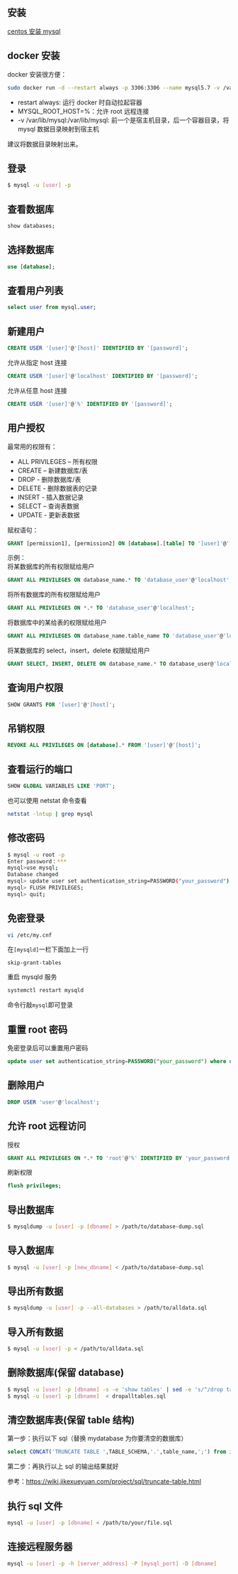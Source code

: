 [//title]: (mysql-cookbook)
[//englishtitle]: (mysql-cookbook)
[//category]: (mysql,tutorial,cookbook)
[//tags]: (mysql)
[//createtime]: (20190923)
[//updatetime]: (20201224)

## 安装

[centos 安装 mysql](https://liushiming.cn/article/how-to-install-mysql-57-on-linux-centos7/)

## docker 安装

docker 安装很方便：

```bash
sudo docker run -d --restart always -p 3306:3306 --name mysql5.7 -v /var/lib/mysql:/var/lib/mysql -e MYSQL_ROOT_HOST=% -e MYSQL_ROOT_PASSWORD=root mysql:5.7
```

- restart always: 运行 docker 时自动拉起容器
- MYSQL_ROOT_HOST=%：允许 root 远程连接
- -v /var/lib/mysql:/var/lib/mysql: 前一个是宿主机目录，后一个容器目录，将 mysql 数据目录映射到宿主机

建议将数据目录映射出来。

## 登录

```bash
$ mysql -u [user] -p
```

## 查看数据库

```sql
show databases;
```

## 选择数据库

```sql
use [database];
```

## 查看用户列表

```sql
select user from mysql.user;
```

## 新建用户

```sql
CREATE USER '[user]'@'[host]' IDENTIFIED BY '[password]';
```

允许从指定 host 连接

```sql
CREATE USER '[user]'@'localhost' IDENTIFIED BY '[password]';
```

允许从任意 host 连接

```sql
CREATE USER '[user]'@'%' IDENTIFIED BY '[password]';
```

## 用户授权

最常用的权限有：

- ALL PRIVILEGES – 所有权限
- CREATE – 新建数据库/表
- DROP - 删除数据库/表
- DELETE - 删除数据表的记录
- INSERT - 插入数据记录
- SELECT – 查询表数据
- UPDATE - 更新表数据

赋权语句：

```sql
GRANT [permission1], [permission2] ON [database].[table] TO '[user]'@'[host]';
```

示例：  
将某数据库的所有权限赋给用户

```sql
GRANT ALL PRIVILEGES ON database_name.* TO 'database_user'@'localhost';
```

将所有数据库的所有权限赋给用户

```sql
GRANT ALL PRIVILEGES ON *.* TO 'database_user'@'localhost';
```

将数据库中的某给表的权限赋给用户

```sql
GRANT ALL PRIVILEGES ON database_name.table_name TO 'database_user'@'localhost';
```

将某数据库的 select，insert，delete 权限赋给用户

```sql
GRANT SELECT, INSERT, DELETE ON database_name.* TO database_user@'localhost';
```

## 查询用户权限

```sql
SHOW GRANTS FOR '[user]'@'[host]';
```

## 吊销权限

```sql
REVOKE ALL PRIVILEGES ON [database].* FROM '[user]'@'[host]';
```

## 查看运行的端口

```sql
SHOW GLOBAL VARIABLES LIKE 'PORT';
```

也可以使用 netstat 命令查看

```bash
netstat -lntup | grep mysql
```

## 修改密码

```bash
$ mysql -u root -p
Enter password：***
mysql>use mysql;
Database changed
mysql> update user set authentication_string=PASSWORD("your_password") where user='your_user';
mysql> FLUSH PRIVILEGES;
mysql> quit;
```

## 免密登录

```bash
vi /etc/my.cnf
```

在`[mysqld]`一栏下面加上一行

```text
skip-grant-tables
```

重启 mysqld 服务

```bash
systemctl restart mysqld
```

命令行敲`mysql`即可登录

## 重置 root 密码

免密登录后可以重置用户密码

```sql
update user set authentication_string=PASSWORD("your_password") where user='your_user';
```

## 删除用户

```sql
DROP USER 'user'@'localhost';
```

## 允许 root 远程访问

授权

```sql
GRANT ALL PRIVILEGES ON *.* TO 'root'@'%' IDENTIFIED BY 'your_password' WITH GRANT OPTION;
```

刷新权限

```sql
flush privileges;
```

## 导出数据库

```bash
$ mysqldump -u [user] -p [dbname] > /path/to/database-dump.sql
```

## 导入数据库

```bash
$ mysql -u [user] -p [new_dbname] < /path/to/database-dump.sql
```

## 导出所有数据

```bash
$ mysqldump -u [user] -p --all-databases > /path/to/alldata.sql
```

## 导入所有数据

```bash
$ mysql -u [user] -p < /path/to/alldata.sql
```

## 删除数据库(保留 database)

```bash
$ mysql -u [user] -p [dbname] -s -e 'show tables' | sed -e 's/^/drop table /' -e 's/$/;/' > dropalltables.sql
$ mysql -u [user] -p [dbname]  < dropalltables.sql
```

## 清空数据库表(保留 table 结构)

第一步：执行以下 sql（替换 mydatabase 为你要清空的数据库）

```sql
select CONCAT('TRUNCATE TABLE ',TABLE_SCHEMA,'.',table_name,';') from information_schema.tables where TABLE_SCHEMA='mydatabase';
```

第二步：再执行以上 sql 的输出结果就好

参考：https://wiki.jikexueyuan.com/project/sql/truncate-table.html

## 执行 sql 文件

```bash
mysql -u [user] -p [dbname] < /path/to/your/file.sql
```

## 连接远程服务器

```bash
mysql -u [user] -p -h [server_address] -P [mysql_port] -D [dbname]
```
